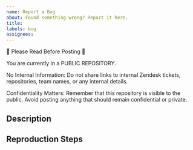 ```yaml
---
name: Report a Bug
about: Found something wrong? Report it here.
title:
labels: bug
assignees:
---
```


 🚨 Please Read Before Posting 🚨 
 
 You are currently in a PUBLIC REPOSITORY. 
 
 No Internal Information: Do not share links to internal Zendesk tickets, repositories, team names, or any internal
 details. 
 
 Confidentiality Matters: Remember that this repository is visible to the public. Avoid posting anything that should 
 remain confidential or private.

## Description

<!-- Include Screenshots or relevant code paths! -->

## Reproduction Steps
